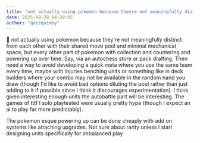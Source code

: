 ```yaml
---
title: "not actually using pokemon because theyre not meaningfully distinct from each other with their shared"
date: 2025-09-28 04:39:05
author: "qazzquimby"
---
```


💭 not actually using pokemon because they're not meaningfully distinct from each other with their shared move pool and minimal mechanical space, but every other part of pokemon with collection and countering and powering up over time.
Say, via an autochess store or pack drafting.
Then need a way to avoid developing a quick meta where you use the same team every time, maybe with injuries benching units or something like in deck builders where your combo may not be available in the random hand you draw (though I'd like to avoid bad options diluting the pool rather than just adding to it if possible since I think it discourages experimentation).
I think given interesting enough units the autobattle part will be interesting. The games of tttf I solo playtested were usually pretty hype (though I expect an ai to play far more predictably).

The pokemon esque powering up can be done cheaply with add on systems like attaching upgrades. Not sure about rarity unless I start designing units specifically for imbalanced play